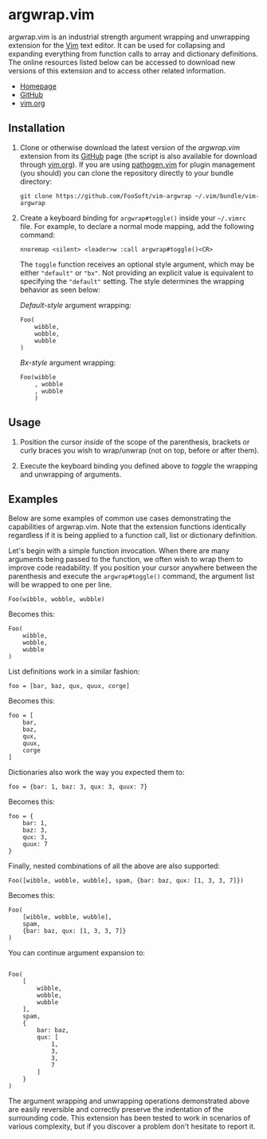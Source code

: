 # argwrap.vim

argwrap.vim is an industrial strength argument wrapping and unwrapping extension for the [Vim](http://www.vim.org/) text
editor. It can be used for collapsing and expanding everything from function calls to array and dictionary definitions.
The online resources listed below can be accessed to download new versions of this extension and to access other related
information.

*   [Homepage](http://foosoft.net/projects/vim-argwrap/)
*   [GitHub](https://github.com/FooSoft/vim-argwrap/)
*   [vim.org](http://www.vim.org/scripts/script.php?script_id=5062)

## Installation ##

1.  Clone or otherwise download the latest version of the *argwrap.vim* extension from its
    [GitHub](https://github.com/FooSoft/vim-argwrap) page (the script is also available for download through
    [vim.org](http://www.vim.org/scripts/script.php?script_id=5062)). If you are using
    [pathogen.vim](https://github.com/tpope/vim-pathogen) for plugin management (you should) you can clone the
    repository directly to your bundle directory:

    `git clone https://github.com/FooSoft/vim-argwrap ~/.vim/bundle/vim-argwrap`

2.  Create a keyboard binding for `argwrap#toggle()` inside your `~/.vimrc` file. For example, to declare a normal
    mode mapping, add the following command:

    `nnoremap <silent> <leader>w :call argwrap#toggle()<CR>`

    The `toggle` function receives an optional style argument, which may be either `"default"` or `"bx"`. Not providing
    an explicit value is equivalent to specifying the `"default"` setting. The style determines the wrapping behavior
    as seen below:

    *Default-style* argument wrapping:

    ```
    Foo(
        wibble,
        wobble,
        wubble
    )
    ```

    *Bx-style* argument wrapping:

    ```
    Foo(wibble
        , wobble
        , wubble
        )
    ```

## Usage ##

1.  Position the cursor *inside* of the scope of the parenthesis, brackets or curly braces you wish to wrap/unwrap (not
    on top, before or after them).

2.  Execute the keyboard binding you defined above to *toggle* the wrapping and unwrapping of arguments.

## Examples ##

Below are some examples of common use cases demonstrating the capabilities of argwrap.vim. Note that the extension
functions identically regardless if it is being applied to a function call, list or dictionary definition.

Let's begin with a simple function invocation. When there are many arguments being passed to the function, we often wish
to wrap them to improve code readability. If you position your cursor anywhere between the parenthesis and execute the
`argwrap#toggle()` command, the argument list will be wrapped to one per line.

```
Foo(wibble, wobble, wubble)

```

Becomes this:

```
Foo(
    wibble,
    wobble,
    wubble
)

```

List definitions work in a similar fashion:

```
foo = [bar, baz, qux, quux, corge]
```

Becomes this:

```
foo = [
    bar,
    baz,
    qux,
    quux,
    corge
]
```

Dictionaries also work the way you expected them to:

```
foo = {bar: 1, baz: 3, qux: 3, quux: 7}
```

Becomes this:

```
foo = {
    bar: 1,
    baz: 3,
    qux: 3,
    quux: 7
}
```

Finally, nested combinations of all the above are also supported:

```
Foo([wibble, wobble, wubble], spam, {bar: baz, qux: [1, 3, 3, 7]})
```

Becomes this:


```
Foo(
    [wibble, wobble, wubble],
    spam,
    {bar: baz, qux: [1, 3, 3, 7]}
)

```

You can continue argument expansion to:


```

Foo(
    [
        wibble,
        wobble,
        wubble
    ],
    spam,
    {
        bar: baz,
        qux: [
            1,
            3,
            3,
            7
        ]
    }
)

```

The argument wrapping and unwrapping operations demonstrated above are easily reversible and correctly preserve the
indentation of the surrounding code. This extension has been tested to work in scenarios of various complexity, but if
you discover a problem don't hesitate to report it.

